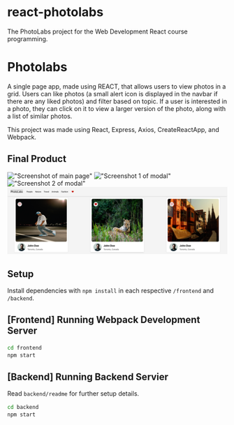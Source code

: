 # react-photolabs

The PhotoLabs project for the Web Development React course programming.

# Photolabs

A single page app, made using REACT, that allows users to view photos in a grid. Users can like photos (a small alert icon is displayed in the navbar if there are any liked photos) and filter based on topic.
If a user is interested in a photo, they can click on it to view a larger version of the photo, along with a list of similar photos.

This project was made using React, Express, Axios, CreateReactApp, and Webpack.

## Final Product

!["Screenshot of main page"](https://github.com/hissak/photolabs-starter/blob/main/screenshots/Screenshot%202023-08-14%20at%205.31.48%20PM.png?raw=true)
!["Screenshot 1 of modal"](https://github.com/hissak/photolabs-starter/blob/main/screenshots/Screenshot%202023-08-14%20at%205.32.33%20PM.png?raw=true)
!["Screenshot 2 of modal"](https://github.com/hissak/photolabs-starter/blob/main/screenshots/Screenshot%202023-08-14%20at%205.32.50%20PM.png?raw=true)
!["Screenshot of liked photos with like alert in nav bar"](https://github.com/hissak/photolabs-starter/blob/main/screenshots/Screenshot%202023-08-14%20at%205.33.25%20PM.png?raw=true)

## Setup

Install dependencies with `npm install` in each respective `/frontend` and `/backend`.

## [Frontend] Running Webpack Development Server

```sh
cd frontend
npm start
```

## [Backend] Running Backend Servier

Read `backend/readme` for further setup details.

```sh
cd backend
npm start
```
